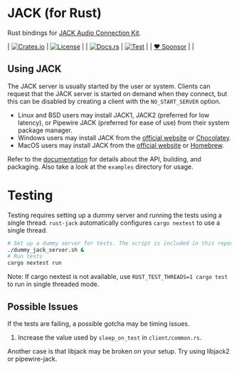 # JACK (for Rust)

Rust bindings for [JACK Audio Connection Kit](<https://jackaudio.org>).

| [![Crates.io](https://img.shields.io/crates/v/jack.svg)](https://crates.io/crates/jack) | [![License](https://img.shields.io/badge/License-MIT-yellow.svg)](https://opensource.org/licenses/MIT)                                                          |
| [![Docs.rs](https://docs.rs/jack/badge.svg)](https://docs.rs/jack)                      | [![Test](https://github.com/RustAudio/rust-jack/actions/workflows/testing.yml/badge.svg)](https://github.com/RustAudio/rust-jack/actions/workflows/testing.yml) |
| [:heart: Sponsor](<https://github.com/sponsors/wmedrano>)                               |                                                                                                                                                                 |


## Using JACK


The JACK server is usually started by the user or system. Clients can request
that the JACK server is started on demand when they connect, but this can be
disabled by creating a client with the `NO_START_SERVER` option.

-   Linux and BSD users may install JACK1, JACK2 (preferred for low latency), or
    Pipewire JACK (preferred for ease of use) from their system package manager.
-   Windows users may install JACK from the [official
    website](<http://jackaudio.org/downloads/>) or [Chocolatey](<https://community.chocolatey.org/packages/jack>).
-   MacOS users may install JACK from the [official
    website](<http://jackaudio.org/downloads/>) or [Homebrew](<https://formulae.brew.sh/formula/jack>).

Refer to the [documentation](<https://docs.rs/jack/>) for details about the API, building, and packaging.
Also take a look at the `examples` directory for usage.


# Testing

Testing requires setting up a dummy server and running the tests using a single
thread. `rust-jack` automatically configures `cargo nextest` to use a single
thread.

```sh
# Set up a dummy server for tests. The script is included in this repository.
./dummy_jack_server.sh &
# Run tests
cargo nextest run
```

Note: If cargo nextest is not available, use `RUST_TEST_THREADS=1 cargo test` to
run in single threaded mode.


## Possible Issues

If the tests are failing, a possible gotcha may be timing issues.

1.  Increase the value used by `sleep_on_test` in `client/common.rs`.

Another case is that libjack may be broken on your setup. Try using libjack2 or
pipewire-jack.
